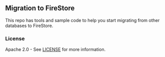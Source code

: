 
## Migration to FireStore

This repo has tools and sample code to help you start migrating from other databases to FireStore.

### License

Apache 2.0 - See [LICENSE](LICENSE) for more information.